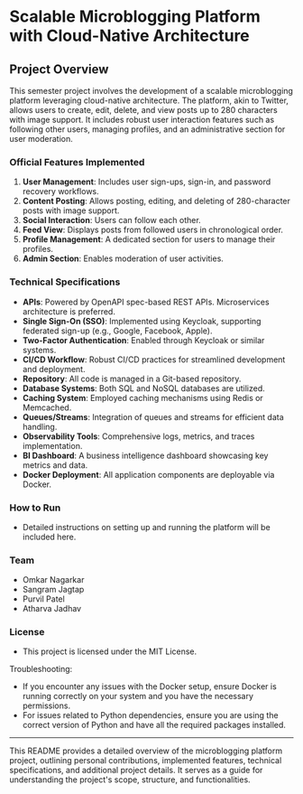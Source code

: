 # Scalable Microblogging Platform with Cloud-Native Architecture

## Project Overview

This semester project involves the development of a scalable microblogging platform leveraging cloud-native architecture. The platform, akin to Twitter, allows users to create, edit, delete, and view posts up to 280 characters with image support. It includes robust user interaction features such as following other users, managing profiles, and an administrative section for user moderation.

### Official Features Implemented
1. **User Management**: Includes user sign-ups, sign-in, and password recovery workflows.
2. **Content Posting**: Allows posting, editing, and deleting of 280-character posts with image support.
3. **Social Interaction**: Users can follow each other.
4. **Feed View**: Displays posts from followed users in chronological order.
5. **Profile Management**: A dedicated section for users to manage their profiles.
6. **Admin Section**: Enables moderation of user activities.

### Technical Specifications
- **APIs**: Powered by OpenAPI spec-based REST APIs. Microservices architecture is preferred.
- **Single Sign-On (SSO)**: Implemented using Keycloak, supporting federated sign-up (e.g., Google, Facebook, Apple).
- **Two-Factor Authentication**: Enabled through Keycloak or similar systems.
- **CI/CD Workflow**: Robust CI/CD practices for streamlined development and deployment.
- **Repository**: All code is managed in a Git-based repository.
- **Database Systems**: Both SQL and NoSQL databases are utilized.
- **Caching System**: Employed caching mechanisms using Redis or Memcached.
- **Queues/Streams**: Integration of queues and streams for efficient data handling.
- **Observability Tools**: Comprehensive logs, metrics, and traces implementation.
- **BI Dashboard**: A business intelligence dashboard showcasing key metrics and data.
- **Docker Deployment**: All application components are deployable via Docker.

### How to Run
- Detailed instructions on setting up and running the platform will be included here.

### Team

- Omkar Nagarkar
- Sangram Jagtap
- Purvil Patel
- Atharva Jadhav
  
### License
- This project is licensed under the MIT License.

Troubleshooting:     
- If you encounter any issues with the Docker setup, ensure Docker is running correctly on your system and you have the necessary permissions.     
- For issues related to Python dependencies, ensure you are using the correct version of Python and have all the required packages installed.    

---

This README provides a detailed overview of the microblogging platform project, outlining personal contributions, implemented features, technical specifications, and additional project details. It serves as a guide for understanding the project's scope, structure, and functionalities.
